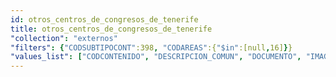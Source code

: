```yaml
---
id: otros_centros_de_congresos_de_tenerife 
title: otros_centros_de_congresos_de_tenerife
"collection": "externos"
"filters": {"CODSUBTIPOCONT":398, "CODAREAS":{"$in":[null,16]}}
"values_list": ["CODCONTENIDO", "DESCRIPCION_COMUN", "DOCUMENTO", "IMAGEN", "PALABRAS_CLAVE", "TITULO"]
---
```

<div class="row">
    <div flex="100" layout="column" layout-gt-md="row" class="large-10 large-offset-1 columns">
        <app-accordion flex flex-gt-md="25"></app-accordion>
        <app-paginator-browser flex layout="column">
            <div flex="100" ng-class="{'end': $last}" ng-repeat="card in elements()">
                <app-card-externals item="card" prefix="node.href"></app-card-externals>
            </div>
        </app-paginator-browser>
    </div>
</div>
